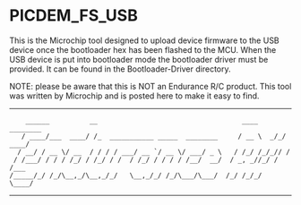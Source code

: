 # PICDEM_FS_USB

This is the Microchip tool designed to upload device firmware to the USB device once the bootloader hex has been flashed 
  to the MCU. When the USB device is put into bootloader mode the bootloader driver must be provided. It can be found in
  the Bootloader-Driver directory.


NOTE: please be aware that this is NOT an Endurance R/C product. This tool was written by Microchip and is posted here
  to make it easy to find.
  
-------------------------------------------------------------------------------------------------------------------------
        ______          __                                    ____     ________
       / ____/___  ____/ /_  ___________ _____  ________     / __ \  _/_/ ____/
      / __/ / __ \/ __  / / / / ___/ __ `/ __ \/ ___/ _ \   / /_/ /_/_// /     
     / /___/ / / / /_/ / /_/ / /  / /_/ / / / / /__/  __/  / _, _//_/ / /___   
    /_____/_/ /_/\__,_/\__,_/_/   \__,_/_/ /_/\___/\___/  /_/ /_/_/   \____/   

-------------------------------------------------------------------------------------------------------------------------
